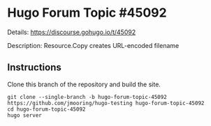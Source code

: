 # Hugo Forum Topic #45092

Details: <https://discourse.gohugo.io/t/45092>

Description: Resource.Copy creates URL-encoded filename

## Instructions

Clone this branch of the repository and build the site.

```text
git clone --single-branch -b hugo-forum-topic-45092 https://github.com/jmooring/hugo-testing hugo-forum-topic-45092
cd hugo-forum-topic-45092
hugo server
```
